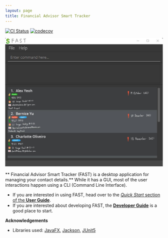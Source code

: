 ```yaml
---
layout: page
title: Financial Advisor Smart Tracker
---
```


[![CI Status](https://github.com/AY2122S1-CS2103T-T09-4/tp/workflows/Java%20CI/badge.svg)](https://github.com/AY2122S1-CS2103T-T09-4/tp/actions)
[![codecov](https://codecov.io/gh/AY2122S1-CS2103T-T09-4/tp/branch/master/graph/badge.svg?token=8G5QJLU0E0)](https://codecov.io/gh/AY2122S1-CS2103T-T09-4/tp)

![Ui](images/Ui.png)

** Financial Advisor Smart Tracker (FAST) is a desktop application for managing your contact details.** While it has a GUI, most of the user interactions happen using a CLI (Command Line Interface).

* If you are interested in using FAST, head over to the [_Quick Start_ section of the **User Guide**](UserGuide.html#quick-start).
* If you are interested about developing FAST, the [**Developer Guide**](DeveloperGuide.html) is a good place to start.


**Acknowledgements**

* Libraries used: [JavaFX](https://openjfx.io/), [Jackson](https://github.com/FasterXML/jackson), [JUnit5](https://github.com/junit-team/junit5)
